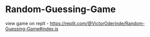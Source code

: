 # Random-Guessing-Game
view game on replt - https://replit.com/@VictorOderinde/Random-Guessing-Game#index.js
